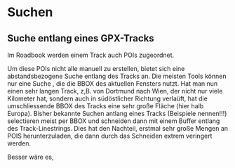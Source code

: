 Suchen
======

Suche entlang eines GPX-Tracks
------------------------------

Im Roadbook werden einem Track auch POIs zugeordnet.

Um diese POIs nicht alle manuell zu erstellen, bietet sich eine abstandsbezogene Suche entlang des Tracks an. 
Die meisten Tools können nur eine Suche , die die BBOX des aktuellen Fensters nutzt. Hat man nun einen sehr langen Track, 
z,B. von Dortmund nach Wien, der nicht nur viele Kilometer hat, sondern auch in südöstlicher Richtung verlaüft, hat die 
umschliessende BBOX des Tracks eine sehr große Fläche (hier halb Europa). Bisher bekannte Suchen antlang eines Tracks (Beispiele nennen!!!)
selectieren meist per BBOX und schneiden dann mit einem Buffer entlang des Track-Linestrings. Dies hat den Nachteil, erstmal sehr große 
Mengen an POIS herunterzuladen, die dann durch das Schneiden extrem veringert werden.

Besser wäre es, 
